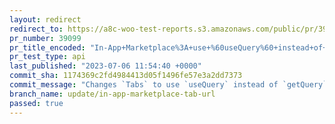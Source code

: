```yaml
---
layout: redirect
redirect_to: https://a8c-woo-test-reports.s3.amazonaws.com/public/pr/39099/api/index.html
pr_number: 39099
pr_title_encoded: "In-App+Marketplace%3A+use+%60useQuery%60+instead+of+%60getQuery%60+for+tab+URLs%2C+so+browser+history+works"
pr_test_type: api
last_published: "2023-07-06 11:54:40 +0000"
commit_sha: 1174369c2fd4984413d05f1496fe57e3a2dd7373
commit_message: "Changes `Tabs` to use `useQuery` instead of `getQuery`, so the browse…"
branch_name: update/in-app-marketplace-tab-url
passed: true
---
```

